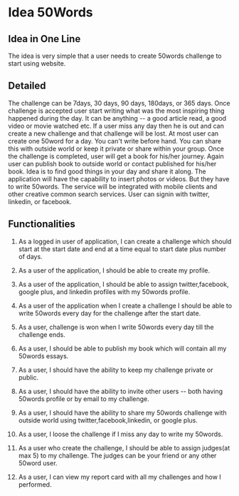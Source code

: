 # Idea 50Words #

## Idea in One Line ##


The idea is very simple that a user needs to create 50words challenge to start using website. 

## Detailed ##
The challenge can be 7days, 30 days, 90 days, 180days, or 365 days. Once challenge is accepted user start writing what was the most inspiring thing happened during the day. It can be anything -- a good article read, a good video or movie watched etc. If a user miss any day then he is out and can create a new challenge and that challenge will be lost. At most user can create one 50word for a day. You can't write before hand. You can share this with outside world or keep it private or share within your group. Once the challenge is completed, user will get a book for his/her journey. Again user can publish book to outside world or contact published for his/her book. Idea is to find good things in your day and share it along. The application will have the capability to insert photos or videos. But they have to write 50words. The service will be integrated with mobile clients and other creative common search services. User can signin with twitter, linkedin, or facebook.

## Functionalities ##

1. As a logged in user of application, I can create a challenge which should start at the start date and end at a time equal to start date plus number of days.

2. As a user of the application, I should be able to create my profile.

3. As a user of the application, I should be able to assign twitter,facebook, google plus, and linkedin profiles with my 50words profile.

4. As a user of the application when I create a challenge I should be able to write 50words every day for the challenge after the start date.

5. As a user, challenge is won when I write 50words every day till the challenge ends.

6. As a user, I should be able to publish my book which will contain all my 50words essays.

7. As a user, I should have the ability to keep my challenge private or public.

8. As a user, I should have the ability to invite other users -- both having 50words profile or by email to my challenge.

9. As a user, I should have the ability to share my 50words challenge with outside world  using twitter,facebook,linkedin, or google plus.

10. As a user, I loose the challenge if I miss any day to write my 50words.

11. As a user who create the challenge, I should be able to assign judges(at max 5) to my challenge. The judges can be your friend or any other 50word user.

12. As a user, I can view my report card with all my challenges and how I performed.

